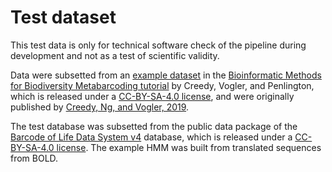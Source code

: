 # Test dataset

This test data is only for technical software check of the pipeline during
development and not as a test of scientific validity.

Data were subsetted from an [example
dataset](http://learnmetabarcoding.github.io/LearnMetabarcoding/data/sectionA.zip)
in the [Bioinformatic Methods for Biodiversity Metabarcoding
tutorial](https://learnmetabarcoding.github.io/) by Creedy, Vogler, and
Penlington, which is released under a [CC-BY-SA-4.0
license](https://creativecommons.org/licenses/by-sa/4.0/deed.en), and were
originally published by [Creedy, Ng, and Vogler,
2019](https://doi.org/10.1002/ece3.4839).

The test database was subsetted from the public data package of the [Barcode of
Life Data System v4](https://www.boldsystems.org/) database, which is released
under a [CC-BY-SA-4.0
license](https://creativecommons.org/licenses/by-sa/4.0/deed.en). The example
HMM was built from translated sequences from BOLD.
